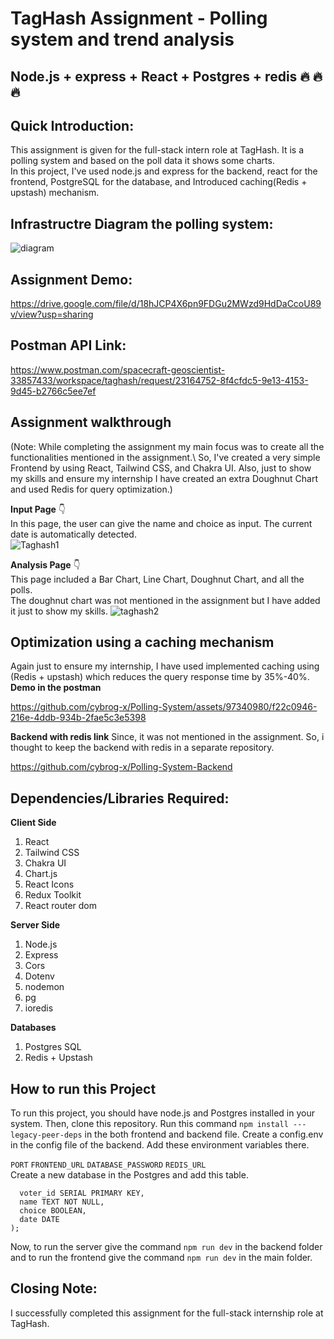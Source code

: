 # TagHash Assignment - Polling system and trend analysis
## **Node.js + express + React + Postgres + redis 🔥 🔥 🔥**

## Quick Introduction:
This assignment is given for the full-stack intern role at TagHash. It is a polling system and based on the poll data it shows some charts. \
In this project, I've used node.js and express for the backend, react for the frontend, PostgreSQL for the database, and Introduced caching(Redis + upstash) mechanism.

## Infrastructre Diagram the polling system:

![diagram](https://github.com/cybrog-x/Polling-System/assets/97340980/c3d45af2-8259-459c-ae88-6ced56707507)

## Assignment Demo: 
https://drive.google.com/file/d/18hJCP4X6pn9FDGu2MWzd9HdDaCcoU89v/view?usp=sharing

## Postman API Link:
https://www.postman.com/spacecraft-geoscientist-33857433/workspace/taghash/request/23164752-8f4cfdc5-9e13-4153-9d45-b2766c5ee7ef

## Assignment walkthrough

(Note: While completing the assignment my main focus was to create all the functionalities mentioned in the assignment.\ 
So, I've created a very simple Frontend by using React, Tailwind CSS, and Chakra UI. 
Also, just to show my skills and ensure my internship I have created an extra Doughnut Chart and used Redis for query optimization.)


**Input Page** 👇\
In this page, the user can give the name and choice as input. The current date is automatically detected.  
![Taghash1](https://github.com/cybrog-x/Polling-System/assets/97340980/29e0d42c-94e9-46ec-83c0-a7a0516778e0)


**Analysis Page** 👇\
This page included a Bar Chart, Line Chart, Doughnut Chart, and all the polls.\
The doughnut chart was not mentioned in the assignment but I have added it just to show my skills.
![taghash2](https://github.com/cybrog-x/Polling-System/assets/97340980/92b70534-b5ff-4729-af40-19a8ea728c8f)

## Optimization using a caching mechanism 
Again just to ensure my internship, I have used implemented caching using (Redis + upstash) which reduces the query response time by 35%-40%.
\
**Demo in the postman**

https://github.com/cybrog-x/Polling-System/assets/97340980/f22c0946-216e-4ddb-934b-2fae5c3e5398

**Backend with redis link**
Since, it was not mentioned in the assignment. So, i thought to keep the backend with redis in a separate repository.

https://github.com/cybrog-x/Polling-System-Backend




## Dependencies/Libraries Required:

**Client Side**

1) React
2) Tailwind CSS
3) Chakra UI
4) Chart.js
5) React Icons
6) Redux Toolkit
7) React router dom

**Server Side**

1) Node.js
2) Express
3) Cors
4) Dotenv
5) nodemon
6) pg
7) ioredis

**Databases**

1) Postgres SQL
2) Redis + Upstash
   
## How to run this Project 

To run this project, you should have node.js and Postgres installed in your system.
Then, clone this repository. 
Run this command  ```npm install ---legacy-peer-deps``` in the both frontend and backend file. 
Create a config.env in the config file of the backend. Add these environment variables there. 

`PORT`
`FRONTEND_URL`
`DATABASE_PASSWORD`
`REDIS_URL`
\
Create a new database in the Postgres and add this table. 
```CREATE TABLE data(
  voter_id SERIAL PRIMARY KEY,
  name TEXT NOT NULL,
  choice BOOLEAN,
  date DATE
);
```

Now, to run the server give the command ```npm run dev``` in the backend folder and to run the frontend give the command ```npm run dev``` in the main folder. 



## Closing Note:
I successfully completed this assignment for the full-stack internship role at TagHash.

